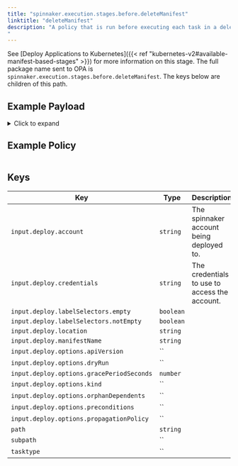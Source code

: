 ```yaml
---
title: "spinnaker.execution.stages.before.deleteManifest"
linktitle: "deleteManifest"
description: "A policy that is run before executing each task in a delete manifest stage.
"
---
```

 See [Deploy Applications to Kubernetes]({{< ref "kubernetes-v2#available-manifest-based-stages" >}}) for more information on this stage.
The full package name sent to OPA is `spinnaker.execution.stages.before.deleteManifest`. The keys below are children of this path.

## Example Payload

<details><summary>Click to expand</summary>

```json
{
  "input": {
    "deploy": {
      "account": "spinnaker",
      "allCoordinates": [],
      "credentials": "spinnaker",
      "events": [],
      "kinds": [],
      "labelSelectors": {
        "empty": true,
        "notEmpty": false,
        "selectors": []
      },
      "location": "staging",
      "manifestName": "deployment hostname",
      "options": {
        "apiVersion": null,
        "dryRun": null,
        "gracePeriodSeconds": 5,
        "kind": null,
        "orphanDependents": null,
        "preconditions": null,
        "propagationPolicy": null
      }
    }
  }
}
```
</details>

## Example Policy

```rego

```

## Keys

| Key                                       | Type      | Description                                   |
| ----------------------------------------- | --------- | --------------------------------------------- |
| `input.deploy.account`                    | `string`  | The spinnaker account being deployed to.      |
| `input.deploy.credentials`                | `string`  | The credentials to use to access the account. |
| `input.deploy.labelSelectors.empty`       | `boolean` |                                               |
| `input.deploy.labelSelectors.notEmpty`    | `boolean` |                                               |
| `input.deploy.location`                   | `string`  |                                               |
| `input.deploy.manifestName`               | `string`  |                                               |
| `input.deploy.options.apiVersion`         | ``        |                                               |
| `input.deploy.options.dryRun`             | ``        |                                               |
| `input.deploy.options.gracePeriodSeconds` | `number`  |                                               |
| `input.deploy.options.kind`               | ``        |                                               |
| `input.deploy.options.orphanDependents`   | ``        |                                               |
| `input.deploy.options.preconditions`      | ``        |                                               |
| `input.deploy.options.propagationPolicy`  | ``        |                                               |
| `path`                                    | `string`  |                                               |
| `subpath`                                 | ``        |                                               |
| `tasktype`                                | ``        |                                               |
